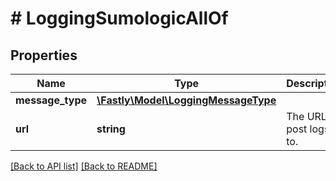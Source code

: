 # # LoggingSumologicAllOf

## Properties

Name | Type | Description | Notes
------------ | ------------- | ------------- | -------------
**message_type** | [**\Fastly\Model\LoggingMessageType**](LoggingMessageType.md) |  | [optional]
**url** | **string** | The URL to post logs to. | [optional]

[[Back to API list]](../../README.md#endpoints) [[Back to README]](../../README.md)
